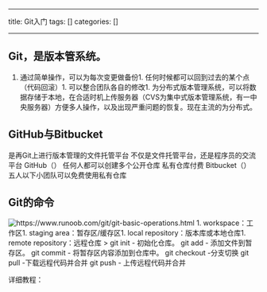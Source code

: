 
--- 
title:  Git入门 
tags: []
categories: [] 

---
## Git，是版本管系统。
1. 通过简单操作，可以为每次变更做备份1. 任何时候都可以回到过去的某个点（代码回滚）1. 可以整合团队各自的修改1. 为分布式版本管理系统，可以将数据存储于本地，在合适时机上传服务器（CVS为集中式版本管理系统，有一中央服务器）方便多人操作，以及出现严重问题的恢复。现在主流的为分布式。
## GitHub与Bitbucket

是再Git上进行版本管理的文件托管平台 不仅是文件托管平台，还是程序员的交流平台 GitHub（） 任何人都可以创建多个公开仓库 私有仓库付费 Bitbucket（） 五人以下小团队可以免费使用私有仓库

## Git的命令

<img src="https://img-blog.csdnimg.cn/direct/5b47da3b438c43ea83f37a7db9fd3a0d.png" alt="https://www.runoob.com/git/git-basic-operations.html">
1. workspace：工作区1. staging area：暂存区/缓存区1. local repository：版本库或本地仓库1. remote repository：远程仓库
>  
 git init - 初始化仓库。 git add - 添加文件到暂存区。 git commit - 将暂存区内容添加到仓库中。 git checkout -分支切换 git pull -下载远程代码并合并 git push - 上传远程代码并合并 


详细教程：
